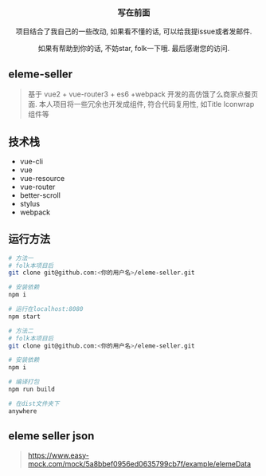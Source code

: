 <h3 align='center'>写在前面</h3>
<p align='center'>项目结合了我自己的一些改动, 如果看不懂的话, 可以给我提issue或者发邮件.</p>
<p align='center'>如果有帮助到你的话, 不妨star, folk一下哦. 最后感谢您的访问.</p>

## eleme-seller
> 基于 vue2 + vue-router3 + es6 +webpack 开发的高仿饿了么商家点餐页面. 本人项目将一些冗余也开发成组件, 符合代码复用性, 如Title Iconwrap组件等

## 技术栈
* vue-cli
* vue
* vue-resource
* vue-router
* better-scroll
* stylus
* webpack

## 运行方法
```bash
# 方法一
# folk本项目后
git clone git@github.com:<你的用户名>/eleme-seller.git

# 安装依赖
npm i

# 运行在localhost:8080
npm start

# 方法二
# folk本项目后
git clone git@github.com:<你的用户名>/eleme-seller.git

# 安装依赖
npm i

# 编译打包
npm run build

# 在dist文件夹下
anywhere
```

## eleme seller json
> https://www.easy-mock.com/mock/5a8bbef0956ed0635799cb7f/example/elemeData